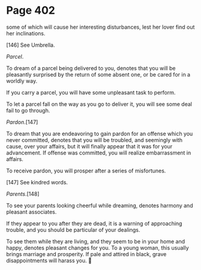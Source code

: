# Page 402
some of which will cause her interesting disturbances, lest her lover
find out her inclinations.



[146] See Umbrella.


_Parcel_.


To dream of a parcel being delivered to you, denotes that you
will be pleasantly surprised by the return of some absent one,
or be cared for in a worldly way.


If you carry a parcel, you will have some unpleasant task to perform.


To let a parcel fall on the way as you go to deliver it,
you will see some deal fail to go through.


_Pardon_.[147]


To dream that you are endeavoring to gain pardon for an offense
which you never committed, denotes that you will be troubled,
and seemingly with cause, over your affairs, but it will finally
appear that it was for your advancement. If offense was committed,
you will realize embarrassment in affairs.


To receive pardon, you will prosper after a series of misfortunes.



[147] See kindred words.


_Parents_.[148]


To see your parents looking cheerful while dreaming, denotes harmony
and pleasant associates.


If they appear to you after they are dead, it is a warning of
approaching trouble, and you should be particular of your dealings.


To see them while they are living, and they seem to be
in your home and happy, denotes pleasant changes for you.
To a young woman, this usually brings marriage and prosperity.
If pale and attired in black, grave disappointments will harass you.

